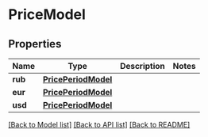 # PriceModel

## Properties
Name | Type | Description | Notes
------------ | ------------- | ------------- | -------------
**rub** | [**PricePeriodModel**](PricePeriodModel.md) |  | 
**eur** | [**PricePeriodModel**](PricePeriodModel.md) |  | 
**usd** | [**PricePeriodModel**](PricePeriodModel.md) |  | 

[[Back to Model list]](../README.md#documentation-for-models) [[Back to API list]](../README.md#documentation-for-api-endpoints) [[Back to README]](../README.md)


